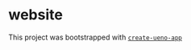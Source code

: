 # website

This project was bootstrapped with [`create-ueno-app`](https://github.com/ueno-llc/create-ueno-app)